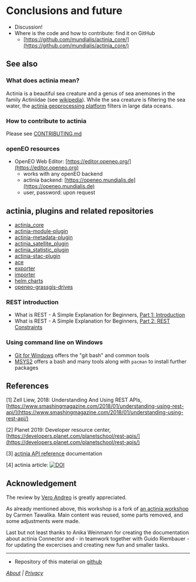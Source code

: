 # Conclusions and future

<!--
(duration: 15 min incl discussions)
-->

* Discussion!
* Where is the code and how to contribute: find it on GitHub
    * [https://github.com/mundialis/actinia_core/](https://github.com/mundialis/actinia_core/)


## See also

### What does actinia mean?

Actinia is a beautiful sea creature and a genus of sea anemones in the family Actiniidae (see [wikipedia](https://en.wikipedia.org/wiki/Actinia)). While the sea creature is filtering the sea water, the [actinia geoprocessing platform](https://actinia.mundialis.de/) filters in large data oceans.

### How to contribute to actinia

Please see [CONTRIBUTING.md](https://github.com/mundialis/actinia_core/blob/master/CONTRIBUTING.md)

### openEO resources

* OpenEO Web Editor: [https://editor.openeo.org/](https://editor.openeo.org)
    * works with any openEO backend
    * actinia backend: [https://openeo.mundialis.de](https://openeo.mundialis.de)
    * user, password: upon request

## actinia, plugins and related repositories

* [actinia_core](https://github.com/mundialis/actinia_core)
* [actinia-module-plugin](https://github.com/mundialis/actinia-module-plugin)
* [actinia-metadata-plugin](https://github.com/mundialis/actinia-metadata-plugin)
* [actinia_satellite_plugin](https://github.com/mundialis/actinia_satellite_plugin)
* [actinia_statistic_plugin](https://github.com/mundialis/actinia_statistic_plugin)
* [actinia-stac-plugin](https://github.com/mundialis/actinia-stac-plugin)
* [ace](https://github.com/mundialis/ace)
* [exporter](https://github.com/mundialis/exporter)
* [importer](https://github.com/mundialis/importer)
* [helm charts](https://github.com/mundialis/helm-charts/tree/main/charts)
* [openeo-grassgis-drives](https://github.com/Open-EO/openeo-grassgis-driver)

### REST introduction

* What is REST - A Simple Explanation for Beginners, [Part 1: Introduction](https://medium.com/extend/what-is-rest-a-simple-explanation-for-beginners-part-1-introduction-b4a072f8740f)
* What is REST - A Simple Explanation for Beginners, [Part 2: REST Constraints](https://medium.com/extend/what-is-rest-a-simple-explanation-for-beginners-part-2-rest-constraints-129a4b69a582)

### Using command line on Windows

* [Git for Windows](https://gitforwindows.org/) offers the "git bash" and common tools
* [MSYS2](https://www.msys2.org/) offers a bash and many tools along with `pacman` to install further packages

## References

[1] Zell Liew, 2018: Understanding And Using REST APIs, [https://www.smashingmagazine.com/2018/01/understanding-using-rest-api/](https://www.smashingmagazine.com/2018/01/understanding-using-rest-api/)

[2] Planet 2019: Developer resource center, [https://developers.planet.com/planetschool/rest-apis/](https://developers.planet.com/planetschool/rest-apis/)

[3] [actinia API reference](https://redocly.github.io/redoc/?url=https://actinia.mundialis.de/api/v3/swagger.json) documentation

[4] actinia article: [![DOI](https://zenodo.org/badge/DOI/10.5281/zenodo.2631917.svg)](https://doi.org/10.5281/zenodo.2631917)

## Acknowledgement

The review by [Vero Andreo](https://veroandreo.gitlab.io/) is greatly appreciated.

As already mentioned above, this workshop is a fork of [an actinia workshop](https://mmacata.github.io/actinia-introduction/) by Carmen Tawalika. Main content was reused, some parts removed, and some adjustments were made.

Last but not least thanks to Anika Weinmann for creating the documentation about actinia Connector and - in teamwork together with Guido Riembauer -
for updating the excercises and creating new fun and smaller tasks.

------------------------------------------------------------------------

- Repository of this material on [github](https://github.com/metzm/actinia-introduction/)


*[About](about.md) | [Privacy](https://docs.github.com/en/github/site-policy/github-privacy-statement)*
